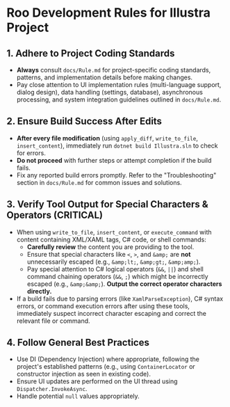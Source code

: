 # Roo Development Rules for Illustra Project

## 1. Adhere to Project Coding Standards
- **Always** consult `docs/Rule.md` for project-specific coding standards, patterns, and implementation details before making changes.
- Pay close attention to UI implementation rules (multi-language support, dialog design), data handling (settings, database), asynchronous processing, and system integration guidelines outlined in `docs/Rule.md`.

## 2. Ensure Build Success After Edits
- **After every file modification** (using `apply_diff`, `write_to_file`, `insert_content`), immediately run `dotnet build Illustra.sln` to check for errors.
- **Do not proceed** with further steps or attempt completion if the build fails.
- Fix any reported build errors promptly. Refer to the "Troubleshooting" section in `docs/Rule.md` for common issues and solutions.

## 3. Verify Tool Output for Special Characters & Operators (CRITICAL)
- When using `write_to_file`, `insert_content`, or `execute_command` with content containing XML/XAML tags, C# code, or shell commands:
    - **Carefully review** the content you are providing to the tool.
    - Ensure that special characters like `<`, `>`, and `&amp;` are **not** unnecessarily escaped (e.g., `&amp;lt;`, `&amp;gt;`, `&amp;amp;`).
    - Pay special attention to C# logical operators (`&&`, `||`) and shell command chaining operators (`&&`, `;`) which might be incorrectly escaped (e.g., `&amp;&amp;`). **Output the correct operator characters directly.**
- If a build fails due to parsing errors (like `XamlParseException`), C# syntax errors, or command execution errors after using these tools, immediately suspect incorrect character escaping and correct the relevant file or command.

## 4. Follow General Best Practices
- Use DI (Dependency Injection) where appropriate, following the project's established patterns (e.g., using `ContainerLocator` or constructor injection as seen in existing code).
- Ensure UI updates are performed on the UI thread using `Dispatcher.InvokeAsync`.
- Handle potential `null` values appropriately.
